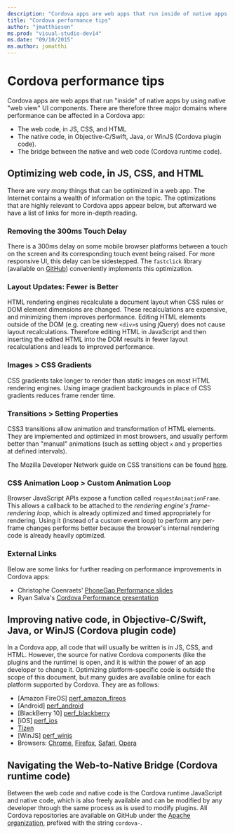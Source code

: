 ```yaml
--- 
description: "Cordova apps are web apps that run inside of native apps by using native web view UI components."
title: "Cordova performance tips"
author: "jmatthiesen"
ms.prod: "visual-studio-dev14"
ms.date: "09/10/2015"
ms.author: jomatthi
--- 
```


# Cordova performance tips

Cordova apps are web apps that run "inside" of native apps by using native "web view" UI components. There are therefore three major domains where performance can be affected in a Cordova app:

- The web code, in JS, CSS, and HTML
- The native code, in Objective-C/Swift, Java, or WinJS (Cordova plugin code).
- The bridge between the native and web code (Cordova runtime code).

## Optimizing web code, in JS, CSS, and HTML

There are *very many* things that can be optimized in a web app. The Internet contains a wealth of information on the topic. The optimizations that are highly relevant to Cordova apps appear below, but afterward we have a list of links for more in-depth reading.

### Removing the 300ms Touch Delay

There is a 300ms delay on some mobile browser platforms between a touch on the screen and its corresponding touch event being raised. For more responsive UI, this delay can be sidestepped. The `fastclick` library (available on [GitHub][fastclick]) conveniently implements this optimization.

### Layout Updates: Fewer is Better

HTML rendering engines recalculate a document layout when CSS rules or DOM element dimensions are changed. These recalculations are expensive, and minimizing them improves performance. Editing HTML elements outside of the DOM (e.g. creating new `<div>`s using jQuery) does not cause layout recalculations. Therefore editing HTML in JavaScript and then inserting the edited HTML into the DOM results in fewer layout recalculations and leads to improved performance.

### Images > CSS Gradients

CSS gradients take longer to render than static images on most HTML rendering engines. Using image gradient backgrounds in place of CSS gradients reduces frame render time.

### Transitions > Setting Properties

CSS3 transitions allow animation and transformation of HTML elements. They are implemented and optimized in most browsers, and usually perform better than "manual" animations (such as setting object `x` and `y` properties at defined intervals).

The Mozilla Developer Network guide on CSS transitions can be found [here][mdn_transitions].

### CSS Animation Loop > Custom Animation Loop

Browser JavaScript APIs expose a function called `requestAnimationFrame`. This allows a callback to be attached to the *rendering engine's frame-rendering loop*, which is already optimized and timed appropriately for rendering. Using it (instead of a custom event loop) to perform any per-frame changes performs better because the browser's internal rendering code is already heavily optimized.

### External Links

Below are some links for further reading on performance improvements in Cordova apps:

- Christophe Coenraets' [PhoneGap Performance slides][coenraets]
- Ryan Salva's [Cordova Performance presentation][salva]

## Improving native code, in Objective-C/Swift, Java, or WinJS (Cordova plugin code)

In a Cordova app, all code that will usually be written is in JS, CSS, and HTML. However, the source for native Cordova components (like the plugins and the runtime) is open, and it is within the power of an app developer to change it. Optimizing platform-specific code is outside the scope of this document, but many guides are available online for each platform supported by Cordova. They are as follows:

- [Amazon FireOS] [perf_amazon_fireos]
- [Android] [perf_android]
- [BlackBerry 10] [perf_blackberry]
- [iOS] [perf_ios]
- [Tizen][perf_tizen]
- [WinJS] [perf_winjs]
- Browsers: [Chrome][perf_chrome], [Firefox][perf_firefox], [Safari][perf_safari], [Opera][perf_opera]

## Navigating the Web-to-Native Bridge (Cordova runtime code)

Between the web code and native code is the Cordova runtime JavaScript and native code, which is also freely available and can be modified by any developer through the same process as is used to modify plugins. All Cordova repositories are available on GitHub under the [Apache organization][cordova_repos], prefixed with the string `cordova-`.

[perf_amazon_fireos]: https://developer.amazon.com/appsandservices/community/post/TxSKXI5UIOVFFU/Build-Higher-Performance-Cordova-Based-Fire-OS-Apps-by-Implementing-Amazon-Web-V
[perf_android]:       http://developer.android.com/training/articles/perf-tips.html
[perf_blackberry]:    https://developer.blackberry.com/native/documentation/best_practices/performance/performance.html
[perf_tizen]:         https://developer.tizen.org/documentation/guides/web-application/w3chtml5supplementary-features/performance-and-optimization
[perf_winjs]:         https://msdn.microsoft.com/magazine/dn574803.aspx
[perf_ios]:           https://developer.apple.com/library/mac/documentation/Performance/Conceptual/PerformanceOverview/BasicTips/BasicTips.html

[perf_chrome]:  http://addyosmani.com/blog/performance-optimisation-with-timeline-profiles/
[perf_firefox]: https://developer.mozilla.org/en-US/docs/Mozilla/Performance
[perf_opera]:   http://google.com
[perf_safari]:  http://google.com

[coenraets]:       http://coenraets.org/keypoint/phonegap-performance/#0
[salva]:           https://channel9.msdn.com/Events/Build/2015/3-756
[fastclick]:       https://github.com/ftlabs/fastclick
[mdn_transitions]: https://developer.mozilla.org/en-US/docs/Web/Guide/CSS/Using_CSS_transitions
[cordova_repos]:   https://github.com/apache/?utf8=%E2%9C%93&query=cordova-
